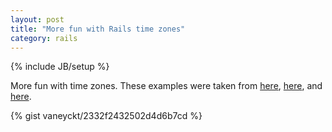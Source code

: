 ```yaml
---
layout: post
title: "More fun with Rails time zones"
category: rails
---
```

{% include JB/setup %}

More fun with time zones. These examples were taken from [here](https://coderwall.com/p/lofbna), [here](https://coderwall.com/p/en3fea), and [here](https://coderwall.com/p/-ji3uw).

{% gist vaneyckt/2332f2432502d4d6b7cd %}
